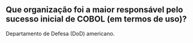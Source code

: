 ## Que organização foi a maior responsável pelo sucesso inicial de COBOL (em termos de uso)?

Departamento de Defesa (DoD) americano.
